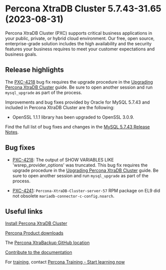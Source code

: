# Percona XtraDB Cluster 5.7.43-31.65 (2023-08-31)

Percona XtraDB Cluster (PXC) supports critical business applications in your public, private, or hybrid cloud environment. Our free, open source, enterprise-grade solution includes the high availability and the security features your business requires to meet your customer expectations and business goals.

## Release highlights

The [PXC-4218](https://jira.percona.com/browse/PXC-4218) bug fix requires the upgrade procedure in the [Upgrading Percona XtraDB Cluster](https://www.percona.com/doc/percona-xtradb-cluster/5.7/howtos/upgrade_guide.html) guide. Be sure to open another session and run `mysql_upgrade` as part of the process.

Improvements and bug fixes provided by Oracle for MySQL 5.7.43 and included in Percona XtraDB Cluster are the following:

* OpenSSL 1.1.1 library has been upgraded to OpenSSL 3.0.9.

Find the full list of bug fixes and changes in the [MySQL 5.7.43 Release Notes](https://dev.mysql.com/doc/relnotes/mysql/5.7/en/news-5-7-43.html).

## Bug fixes

* [PXC-4218](https://jira.percona.com/browse/PXC-4218): The output of SHOW VARIABLES LIKE 'wsrep_provider_options' was truncated. This bug fix requires the upgrade procedure in the [Upgrading Percona XtraDB Cluster](https://www.percona.com/doc/percona-xtradb-cluster/5.7/howtos/upgrade_guide.html) guide. Be sure to open another session and run `mysql_upgrade` as part of the process.

* [PXC-4241](https://jira.percona.com/browse/PXC-4241): `Percona-XtraDB-Cluster-server-57` RPM package on EL9 did not obsolete `mariadb-connector-c-config.noarch`.

## Useful links

[Install Percona XtraDB Cluster](https://www.percona.com/doc/percona-xtradb-cluster/5.7/install/index.html)

[Percona Product downloads](https://www.percona.com/downloads)

The [Percona XtraBackup GitHub location](https://github.com/percona/percona-xtradb-cluster)

[Contribute to the documentation](https://github.com/percona/pxc-docs/blob/8.0/contributing.md)

For [training](https://www.percona.com/training), contact [Percona Training - Start learning now](https://learn.percona.com/contact-me)